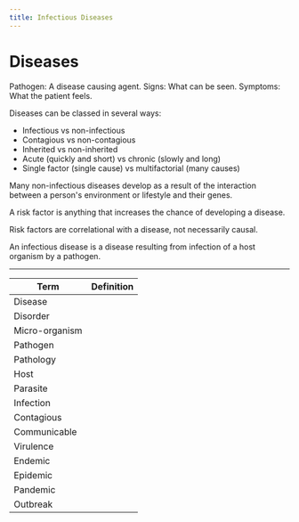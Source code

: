 ```yaml
---
title: Infectious Diseases
---
```

# Diseases

Pathogen: A disease causing agent.
Signs: What can be seen.
Symptoms: What the patient feels.

Diseases can be classed in several ways:
- Infectious vs non-infectious
- Contagious vs non-contagious
- Inherited vs non-inherited
- Acute (quickly and short) vs chronic (slowly and long)
- Single factor (single cause) vs multifactorial (many causes)

Many non-infectious diseases develop as a result of the interaction between a person's environment or lifestyle and their genes.

A risk factor is anything that increases the chance of developing a disease.

Risk factors are correlational with a disease, not necessarily causal.

An infectious disease is a disease resulting from infection of a host organism by a pathogen.

-------------------------------------
| Term | Definition |
| --- | --- |
| Disease ||
| Disorder | |
| Micro-organism | |
| Pathogen | |
| Pathology | |
| Host | |
| Parasite | |
| Infection | |
| Contagious | |
| Communicable | |
| Virulence | |
| Endemic | |
| Epidemic | |
| Pandemic | |
| Outbreak | |




